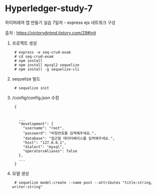 # Hyperledger-study-7

하이퍼레져 앱 만들기 실습 7일차 - express ejs 네트워크 구성

출처 : https://victorydntmd.tistory.com/29#init

1. 프로젝트 생성

        # express -e seq-crud-exam
        # cd seq-crud-exam
        # npm install
        # npm install mysql2 sequelize
        # npm install -g sequelize-cli
        
2. sequelize 빌드

        # sequelize init
        
3. /config/config.json 수정

        {


          ...
          "development": {
            "username": "root",
            "password": "비밀번호를 입력해주세요.",
            "database": "접근할 데이터베이스를 입력해주세요.",
            "host": "127.0.0.1",
            "dialect": "mysql",
            "operatorsAliases": false
          },
          ...
        }
        
4. 모델 생성

        # sequelize model:create --name post --attributes "title:string, writer:string"
